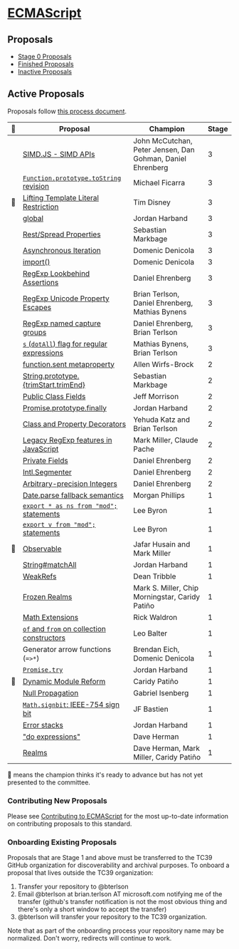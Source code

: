 [ECMAScript](https://github.com/tc39/ecma262)
====

## Proposals
 - [Stage 0 Proposals](stage-0-proposals.md)
 - [Finished Proposals](finished-proposals.md)
 - [Inactive Proposals](inactive-proposals.md)

## Active Proposals
Proposals follow [this process document](https://tc39.github.io/process-document/).

| 🚀 | Proposal                                                                                                  | Champion                           | Stage |
|---|-----------------------------------------------------------------------------------------------------------|------------------------------------|-------|
|   | [SIMD.JS - SIMD APIs](https://github.com/tc39/ecmascript_simd/)                   | John McCutchan, Peter Jensen, Dan Gohman, Daniel Ehrenberg | 3 |
|   | [`Function.prototype.toString` revision](https://github.com/tc39/Function-prototype-toString-revision)    | Michael Ficarra                    | 3 |
| 🚀  | [Lifting Template Literal Restriction](https://github.com/tc39/proposal-template-literal-revision)        | Tim Disney                         | 3 |
|   | [global](https://github.com/tc39/proposal-global)                                                         | Jordan Harband                     | 3 |
|   | [Rest/Spread Properties](https://github.com/sebmarkbage/ecmascript-rest-spread)                           | Sebastian Markbage                 | 3 |
|   | [Asynchronous Iteration](https://github.com/tc39/proposal-async-iteration)                                | Domenic Denicola                   | 3 |
|   | [import()](https://github.com/tc39/proposal-dynamic-import)                                               | Domenic Denicola                   | 3 |
|   | [RegExp Lookbehind Assertions](https://github.com/tc39/proposal-regexp-lookbehind)                        | Daniel Ehrenberg                   | 3 |
|   | [RegExp Unicode Property Escapes](https://github.com/tc39/proposal-regexp-unicode-property-escapes) | Brian Terlson, Daniel Ehrenberg, Mathias Bynens | 3 |
|   | [RegExp named capture groups](https://github.com/tc39/proposal-regexp-named-groups)                       | Daniel Ehrenberg, Brian Terlson    | 3 |
|   | [`s` (`dotAll`) flag for regular expressions](https://github.com/mathiasbynens/es-regexp-dotall-flag)     | Mathias Bynens, Brian Terlson      | 3 |
|   | [function.sent metaproperty](https://github.com/allenwb/ESideas/blob/master/Generator%20metaproperty.md)  | Allen Wirfs-Brock                  | 2 |
|   | [String.prototype.{trimStart,trimEnd}](https://github.com/sebmarkbage/ecmascript-string-left-right-trim)  | Sebastian Markbage                 | 2 |
|   | [Public Class Fields](https://tc39.github.io/proposal-class-public-fields/)                               | Jeff Morrison                      | 2 |
|   | [Promise.prototype.finally](https://github.com/tc39/proposal-promise-finally)                             | Jordan Harband                     | 2 |
|   | [Class and Property Decorators](http://tc39.github.io/proposal-decorators/)                               | Yehuda Katz and Brian Terlson      | 2 |
|   | [Legacy RegExp features in JavaScript](https://github.com/tc39/proposal-regexp-legacy-features)           | Mark Miller, Claude Pache          | 2 |
|   | [Private Fields](https://github.com/tc39/proposal-private-fields)                                         | Daniel Ehrenberg                   | 2 |
|   | [Intl.Segmenter](https://github.com/tc39/proposal-intl-segmenter)                                         | Daniel Ehrenberg                   | 2 |
|   | [Arbitrary-precision Integers](https://github.com/tc39/proposal-integer)                                  | Daniel Ehrenberg | 2 |
|   | [Date.parse fallback semantics](https://github.com/mrrrgn/proposal-date-time-string-format)               | Morgan Phillips                    | 1 |
|   | [`export * as ns from "mod";` statements](https://github.com/leebyron/ecmascript-export-ns-from)          | Lee Byron                          | 1 |
|   | [`export v from "mod";` statements](https://github.com/leebyron/ecmascript-export-default-from)           | Lee Byron                          | 1 |
| 🚀 | [Observable](https://github.com/tc39/proposal-observable)                                                 | Jafar Husain and Mark Miller       | 1 |
|   | [String#matchAll](https://github.com/tc39/String.prototype.matchAll)                                      | Jordan Harband                     | 1 |
|   | [WeakRefs](https://github.com/tc39/proposal-weakrefs)                                                     | Dean Tribble                       | 1 |
|   | [Frozen Realms](https://github.com/FUDCo/frozen-realms)                                      | Mark S. Miller, Chip Morningstar, Caridy Patiño | 1 |
|   | [Math Extensions](https://github.com/rwaldron/proposal-math-extensions)                                   | Rick Waldron                       | 1 |
|   | [`of` and `from` on collection constructors](https://github.com/leobalter/proposal-setmap-offrom)         | Leo Balter                         | 1 |
|   | Generator arrow functions (`=>*`)                                                                         | Brendan Eich, Domenic Denicola     | 1 |
|   | [`Promise.try`](https://github.com/ljharb/proposal-promise-try)                                           | Jordan Harband                     | 1 |
| 🚀 | [Dynamic Module Reform](https://github.com/caridy/proposal-dynamic-modules)                               | Caridy Patiño                      | 1 |
|   | [Null Propagation](https://docs.google.com/presentation/d/11O_wIBBbZgE1bMVRJI8kGnmC6dWCBOwutbN9SWOK0fU/view) | Gabriel Isenberg                | 1 |
|   | [`Math.signbit`: IEEE-754 sign bit](http://jfbastien.github.io/papers/Math.signbit.html)                  | JF Bastien                         | 1 |
|   | [Error stacks](https://github.com/ljharb/proposal-error-stacks)                                           | Jordan Harband                     | 1 |
|   | ["do expressions"](https://gist.github.com/dherman/1c97dfb25179fa34a41b5fff040f9879)                      | Dave Herman                        | 1 |
|   | [Realms](https://github.com/caridy/proposal-realms)                                                  | Dave Herman, Mark Miller, Caridy Patiño | 1 |


🚀 means the champion thinks it's ready to advance but has not yet presented to the committee.

### Contributing New Proposals

Please see [Contributing to ECMAScript](/CONTRIBUTING.md) for the most up-to-date information on contributing proposals to this standard.

### Onboarding Existing Proposals

Proposals that are Stage 1 and above must be transferred to the TC39 GitHub organization for discoverability and archival purposes. To onboard a proposal that lives outside the TC39 organization:

1. Transfer your repository to @bterlson
2. Email @bterlson at brian.terlson AT microsoft.com notifying me of the transfer (github's transfer notification is not the most obvious thing and there's only a short window to accept the transfer)
3. @bterlson will transfer your repository to the TC39 organization.

Note that as part of the onboarding process your repository name may be normalized. Don't worry, redirects will continue to work.
